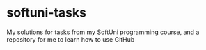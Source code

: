 # softuni-tasks
My solutions for tasks from my SoftUni programming course, and a repository for me to learn how to use GitHub
